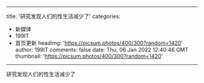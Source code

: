 
---
title: '研究发现人们的性生活减少了'
categories: 
 - 新媒体
 - 199IT
 - 首页更新
headimg: 'https://picsum.photos/400/300?random=1420'
author: 199IT
comments: false
date: Thu, 06 Jan 2022 12:40:46 GMT
thumbnail: 'https://picsum.photos/400/300?random=1420'
---

<div>   
研究发现人们的性生活减少了  
</div>
            